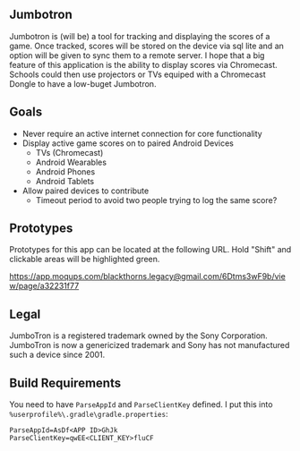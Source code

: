 Jumbotron
--------------------------------

Jumbotron is (will be) a tool for tracking and displaying the scores of a game. Once
tracked, scores will be stored on the device via sql lite and an option will be given
to sync them to a remote server. I hope that a big feature of this application is the
ability to display scores via Chromecast. Schools could then use projectors or TVs
equiped with a Chromecast Dongle to have a low-buget Jumbotron. 

## Goals
 - Never require an active internet connection for core functionality
 - Display active game scores on to paired Android Devices
   - TVs (Chromecast)
   - Android Wearables
   - Android Phones
   - Android Tablets
 - Allow paired devices to contribute 
   - Timeout period to avoid two people trying to log the same score?

## Prototypes
Prototypes for this app can be located at the following URL. Hold "Shift" and clickable
areas will be highlighted green.

https://app.moqups.com/blackthorns.legacy@gmail.com/6Dtms3wF9b/view/page/a32231f77

## Legal 
JumboTron is a registered trademark owned by the Sony Corporation. JumboTron 
is now a genericized trademark and Sony has not manufactured such a device since 2001.

## Build Requirements
You need to have `ParseAppId` and `ParseClientKey` defined. I put this into `%userprofile%\.gradle\gradle.properties`:
```
ParseAppId=AsDf<APP ID>GhJk
ParseClientKey=qwEE<CLIENT_KEY>fluCF
```
